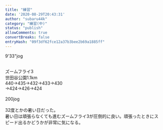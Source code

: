 ```yaml
---
title: "練習"
date: '2020-08-29T20:43:31'
author: "subaru44k"
category: "練習(中)"
status: "publish"
allowComments: true
convertBreaks: false
entryHash: "09f3df62fce12a37b3bee2b69a1885ff"
---
```

9'33"jog<div><br></div><div>ズームフライ3</div><div>世田谷公園1.1km</div><div>440→435→432→433→430</div><div>→424→426→424</div><div><br></div><div>200jog</div><div><br></div><div>32度とかの暑い日だった。</div><div>暑い日は頑張らなくても進むズームフライ3が圧倒的に良い。頑張ったときにスピード出るかどうかが非常に気になる。</div>
